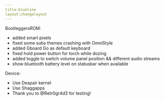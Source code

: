 ```yaml
---
title:blueline
layout:changelayout
---
```


BootleggersROM:
- added smart pixels
- fixed some subs themes crashing with OmniStyle
- added Gboard Go as default keyboard
- fixed hold power button for torch while dozing
- added toggle to switch volume panel position && different audio streams
- show bluetooth battery level on statusbar when available

Device:
- Use Despair kernel
- Use Shaggapps
- Thank you to @Retr0gr4d3 for testing!
